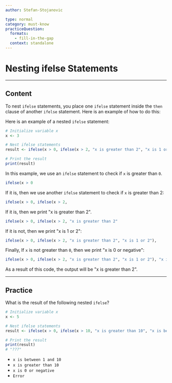 ```yaml
---
author: Stefan-Stojanovic

type: normal
category: must-know
practiceQuestion:
  formats:
    - fill-in-the-gap
  context: standalone
---
```


# Nesting ifelse Statements

---

## Content

To nest `ifelse` statements, you place one `ifelse` statement inside the `then` clause of another `ifelse` statement. Here is an example of how to do this:

Here is an example of a nested `ifelse` statement:
```r
# Initialize variable x
x <- 3

# Nest ifelse statements
result <- ifelse(x > 0, ifelse(x > 2, "x is greater than 2", "x is 1 or 2"), "x is 0 or negative")

# Print the result
print(result)
```

In this example, we use an `ifelse` statement to check if `x` is greater than `0`.
```r
ifelse(x > 0
```

If it is, then we use another `ifelse` statement to check if `x` is greater than 2:
```r
ifelse(x > 0, ifelse(x > 2,
```

If it is, then we print "x is greater than 2".
```r
ifelse(x > 0, ifelse(x > 2, "x is greater than 2"
```

If it is not, then we print "x is 1 or 2":
```r
ifelse(x > 0, ifelse(x > 2, "x is greater than 2", "x is 1 or 2"), 
```

Finally, If `x` is not greater than `0`, then we print "x is 0 or negative":
```r
ifelse(x > 0, ifelse(x > 2, "x is greater than 2", "x is 1 or 2"), "x is 0 or negative")
```

As a result of this code, the output will be "x is greater than 2".

---
## Practice

What is the result of the following nested `ifelse`?

```r
# Initialize variable x
x <- 5

# Nest ifelse statements
result <- ifelse(x > 0, ifelse(x > 10, "x is greater than 10", "x is between 1 and 10"), "x is 0 or negative")

# Print the result
print(result)
# "???"
```

- `x is between 1 and 10`
- `x is greater than 10`
- `x is 0 or negative`
- `Error`